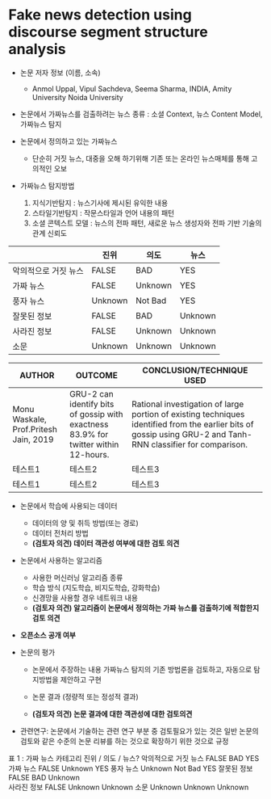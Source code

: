 # Fake news detection using discourse segment structure analysis
* 논문 저자 정보 (이름, 소속)
  - Anmol Uppal, Vipul Sachdeva, Seema Sharma, INDIA, Amity University Noida University

* 논문에서 가짜뉴스를 검출하려는 뉴스 종류 : 소셜 Context, 뉴스 Content Model, 가짜뉴스 탐지

* 논문에서 정의하고 있는 가짜뉴스
  - 단순히 거짓 뉴스, 대중을 오해 하기위해 기존 또는 온라인 뉴스매체를 통해 고의적인 오보

* 가짜뉴스 탐지방법
   1. 지식기반탐지 : 뉴스기사에 제시된 유익한 내용
   2. 스타일기반탐지 : 작문스타일과 언어 내용의 패턴
   3. 소셜 콘텍스트 모델 : 뉴스의 전파 패턴, 새로운 뉴스 생성자와 전파 기반 기술의 관계 신뢰도

||진위|의도|뉴스|
|------|---|---|---|
|악의적으로 거짓 뉴스|FALSE|BAD|YES|
|가짜 뉴스|FALSE|Unknown|YES|
|풍자 뉴스|Unknown|Not Bad|YES|
|잘못된 정보| FALSE|BAD| Unknown|
|사라진 정보|FALSE|Unknown|Unknown|
|소문|Unknown|Unknown|Unknown|

|AUTHOR|OUTCOME|CONCLUSION/TECHNIQUE USED|
|------|---|---|
|Monu Waskale, Prof.Pritesh Jain, 2019|GRU-2 can identify bits of gossip with exactness 83.9% for twitter within 12-hours.|Rational investigation of large portion of existing techniques identified from the earlier bits of gossip using GRU-2 and Tanh-RNN classifier for comparison.|
|테스트1|테스트2|테스트3|
|테스트1|테스트2|테스트3|

* 논문에서 학습에 사용되는 데이터
  - 데이터의 양 및 취득 방법(또는 경로)
  - 데이터 전처리 방법
  -  **(검토자 의견) 데이터 객관성 여부에 대한 검토 의견**  
* 논문에서 사용하는 알고리즘  
  - 사용한 머신러닝 알고리즘 종류 
  - 학습 방식 (지도학습, 비지도학습, 강화학습)
  - 신경망을 사용할 경우 네트워크 내용
  - **(검토자 의견) 알고리즘이 논문에서 정의하는 가짜 뉴스를 검출하기에 적합한지 검토 의견** 
* **오픈소스 공개 여부** 
* 논문의 평가
  - 논문에서 주장하는 내용
    가짜뉴스 탐지의 기존 방법론을 검토하고, 자동으로 탐지방법을 제안하고 구현
    
  - 논문 결과 (정량적 또는 정성적 결과)
  - **(검토자 의견) 논문 결과에 대한 객관성에 대한 검토의견** 

* 관련연구: 논문에서 기술하는 관련 연구 부분 중 검토필요가 있는 것은 일반 논문의 검토와 같은 수준의 논문 리뷰를 하는 것으로 
확장하기 위한 것으로 규정


표 1 : 가짜 뉴스 카테고리
                       진위 / 의도 / 뉴스?
악의적으로 거짓 뉴스    FALSE   BAD     YES
가짜 뉴스              FALSE  Unknown  YES
풍자 뉴스             Unknown Not Bad  YES
잘못된 정보            FALSE  BAD      Unknown  
사라진 정보            FALSE  Unknown  Unknown
소문                  Unknown Unknown Unknown


 
 
 
 
 
 
 
 
 
 
 
